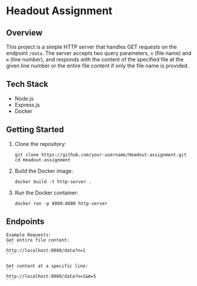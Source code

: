 # Headout Assignment

## Overview

This project is a simple HTTP server that handles GET requests on the endpoint `/data`. The server accepts two query parameters, `n` (file name) and `m` (line number), and responds with the content of the specified file at the given line number or the entire file content if only the file name is provided.

## Tech Stack

- Node.js
- Express.js
- Docker

## Getting Started

1. Clone the repository:
   ```
   git clone https://github.com/your-username/Headout-assignment.git
   cd Headout-assignment
   ```
2. Build the Docker image:
   ```
   docker build -t http-server .
   ```
3. Run the Docker container:
   ```
   docker run -p 8080:8080 http-server
   ```

## Endpoints

    Example Requests:
    Get entire file content:
    ```
    http://localhost:8080/data?n=1
    ```
    
    Get content at a specific line:
    ```
    http://localhost:8080/data?n=1&m=5
    ```
